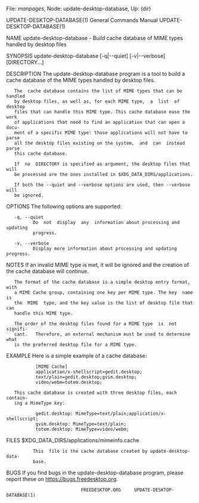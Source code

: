 File: *manpages*,  Node: update-desktop-database,  Up: (dir)

UPDATE-DESKTOP-DATABASE(1)  General Commands Manual UPDATE-DESKTOP-DATABASE(1)



NAME
       update-desktop-database - Build cache database of MIME types handled by
       desktop files

SYNOPSIS
       update-desktop-database [-q|--quiet] [-v|--verbose] [DIRECTORY...]

DESCRIPTION
       The update-desktop-database program is a tool to build a cache database
       of the MIME types handled by desktop files.

       The  cache database contains the list of MIME types that can be handled
       by desktop files, as well as, for each MIME type,  a  list  of  desktop
       files that can handle this MIME type. This cache database ease the work
       of applications that need to find an application that can open a  docu‐
       ment of a specific MIME type: those applications will not have to parse
       all the desktop files existing on the system,  and  can  instead  parse
       this cache database.

       If  no  DIRECTORY is specified as argument, the desktop files that will
       be processed are the ones installed in $XDG_DATA_DIRS/applications.

       If both the --quiet and --verbose options are used, then --verbose will
       be ignored.

OPTIONS
       The following options are supported:

       -q, --quiet
              Do  not  display  any  information about processing and updating
              progress.

       -v, --verbose
              Display more information about processing and updating progress.

NOTES
       If an invalid MIME type is met, it will be ignored and the creation  of
       the cache database will continue.

       The format of the cache database is a simple desktop entry format, with
       a MIME Cache group, containing one key per MIME type. The key  name  is
       the  MIME  type, and the key value is the list of desktop file that can
       handle this MIME type.

       The order of the desktop files found for a MIME type  is  not  signifi‐
       cant.   Therefore, an external mechanism must be used to determine what
       is the preferred desktop file for a MIME type.

EXAMPLE
       Here is a simple example of a cache database:

               [MIME Cache]
               application/x-shellscript=gedit.desktop;
               text/plain=gedit.desktop;gvim.desktop;
               video/webm=totem.desktop;

       This cache database is created with three desktop files, each  contain‐
       ing a MimeType key:

               gedit.desktop: MimeType=text/plain;application/x-shellscript;
               gvim.desktop: MimeType=text/plain;
               totem.desktop: MimeType=video/webm;

FILES
       $XDG_DATA_DIRS/applications/mimeinfo.cache

              This  file is the cache database created by update-desktop-data‐
              base.

BUGS
       If you find bugs in the update-desktop-database program, please  report
       these on https://bugs.freedesktop.org.



                                FREEDESKTOP.ORG     UPDATE-DESKTOP-DATABASE(1)
